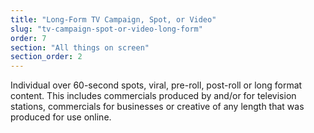 ```yaml
---
title: "Long-Form TV Campaign, Spot, or Video"
slug: "tv-campaign-spot-or-video-long-form"
order: 7
section: "All things on screen"
section_order: 2
---
```


Individual over 60-second spots, viral, pre-roll, post-roll or long format content. This includes commercials produced by and/or for television stations, commercials for businesses or creative of any length that was produced for use online.